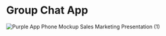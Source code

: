 # Group Chat App
![Purple App Phone Mockup Sales Marketing Presentation (1)](https://user-images.githubusercontent.com/7809332/99889538-13834600-2c78-11eb-8178-472a37263c0d.png)
